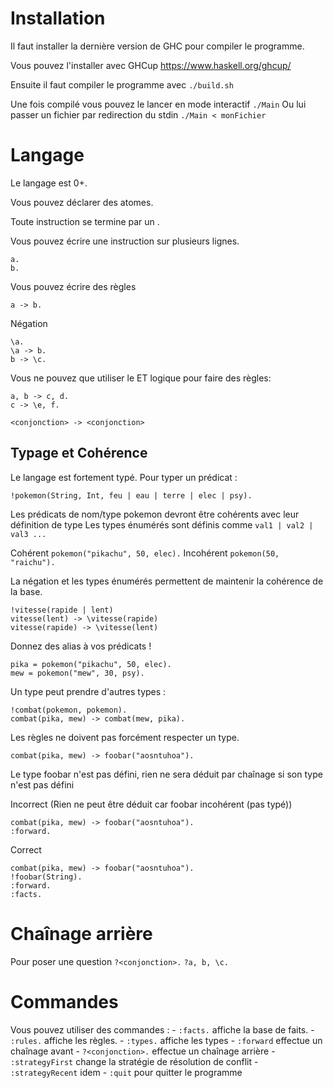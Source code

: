 # Installation

Il faut installer la dernière version de GHC pour compiler le programme.

Vous pouvez l'installer avec GHCup
https://www.haskell.org/ghcup/

Ensuite il faut compiler le programme avec `./build.sh`

Une fois compilé vous pouvez le lancer en mode interactif `./Main`
Ou lui passer un fichier par redirection du stdin `./Main < monFichier`

# Langage

Le langage est 0+.

Vous pouvez déclarer des atomes.

Toute instruction se termine par un .

Vous pouvez écrire une instruction sur plusieurs lignes.

```
a.
b.
```

Vous pouvez écrire des règles

```
a -> b.
```

Négation

```
\a.
\a -> b.
b -> \c.
```

Vous ne pouvez que utiliser le ET logique pour faire des règles:

```
a, b -> c, d.
c -> \e, f.
```

`<conjonction> -> <conjonction>`

## Typage et Cohérence

Le langage est fortement typé.
Pour typer un prédicat :

```
!pokemon(String, Int, feu | eau | terre | elec | psy).
```

Les prédicats de nom/type pokemon devront être cohérents avec leur définition de type
Les types énumérés sont définis comme `val1 | val2 | val3 ...`

Cohérent `pokemon("pikachu", 50, elec).`
Incohérent `pokemon(50, "raichu").`

La négation et les types énumérés permettent de maintenir la cohérence de la base.

```
!vitesse(rapide | lent)
vitesse(lent) -> \vitesse(rapide)
vitesse(rapide) -> \vitesse(lent)
```

Donnez des alias à vos prédicats !

```
pika = pokemon("pikachu", 50, elec).
mew = pokemon("mew", 30, psy).
```

Un type peut prendre d'autres types :

```
!combat(pokemon, pokemon).
combat(pika, mew) -> combat(mew, pika).
```

Les règles ne doivent pas forcément respecter un type.

```
combat(pika, mew) -> foobar("aosntuhoa").
```

Le type foobar n'est pas défini, rien ne sera déduit par chaînage si son type n'est pas défini

Incorrect (Rien ne peut être déduit car foobar incohérent (pas typé))
```
combat(pika, mew) -> foobar("aosntuhoa").
:forward.
```

Correct
```
combat(pika, mew) -> foobar("aosntuhoa").
!foobar(String).
:forward.
:facts.
```

# Chaînage arrière

Pour poser une question `?<conjonction>.` `?a, b, \c.`

# Commandes

Vous pouvez utiliser des commandes :
    - `:facts.` affiche la base de faits.
    - `:rules.` affiche les règles.
    - `:types.` affiche les types
    - `:forward` effectue un chaînage avant
    - `?<conjonction>.` effectue un chaînage arrière
    - `:strategyFirst` change la stratégie de résolution de conflit
    - `:strategyRecent` idem
    - `:quit` pour quitter le programme
